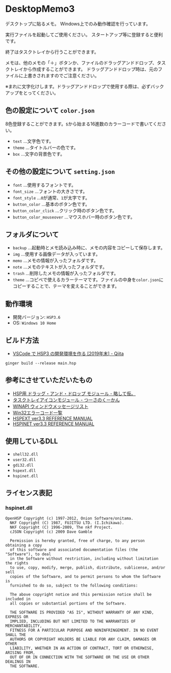 # DesktopMemo3
デスクトップに貼るメモ。
Windows上でのみ動作確認を行っています。

実行ファイルを起動してご使用ください。
スタートアップ等に登録すると便利です。

終了はタスクトレイから行うことができます。

メモは、他のメモの「＋」ボタンか、ファイルのドラッグアンドドロップ、タスクトレイから作成することができます。
ドラッグアンドドロップ時は、元のファイルに上書きされますのでご注意ください。

※まれに文字化けします。ドラッグアンドドロップで使用する際は、必ずバックアップをとってください。

## 色の設定について `color.json`
8色登録することができます。`$`から始まる16進数のカラーコードで書いてください。
- `text` ...文字色です。
- `theme` ...タイトルバーの色です。
- `box` ...文字の背景色です。

## その他の設定について `setting.json`
- `font` ...使用するフォントです。
- `font_size` ...フォントの大きさです。
- `font_style` ...`0`が通常、`1`が太字です。
- `button_color` ...基本のボタン色です。
- `button_color_click` ...クリック時のボタン色です。
- `button_color_mouseover` ...マウスホバー時のボタン色です。

## フォルダについて
- `backup` ...起動時とメモ読み込み時に、メモの内容をコピーして保存します。
- `img` ...使用する画像データが入っています。
- `memo` ...メモの情報が入ったフォルダです。
- `note` ...メモのテキストが入ったフォルダです。
- `trash` ...削除したメモの情報が入ったフォルダです。
- `theme` ...コピペで使えるカラーテーマです。ファイルの中身を`color.json`にコピーすることで、テーマを変えることができます。

## 動作環境
- 開発バージョン: `HSP3.6`
- OS: `Windows 10 Home`

## ビルド方法
- [VSCode で HSP3 の開発環境を作る [2019年末] - Qiita](https://qiita.com/vain0x/items/1c0be49b3b22142dbfd1)
```shell
ginger build --release main.hsp
```

## 参考にさせていただいたもの
- [HSP用 ドラッグ・アンド・ドロップ モジュール - 略して仮。](http://menyukko.ifdef.jp/cauldron/hmdandd.html)
- [タスクトレイアイコンモジュール - つーさのくーかん](https://tu3.jp/0108)
- [WINAPI ウィンドウメッセージリスト](http://chokuto.ifdef.jp/urawaza/message/index.html)
- [Win32エラーコード一覧](http://ir9.jp/prog/ayu/win32err.htm)
- [HSPEXT ver3.3 REFERENCE MANUAL](http://www.onionsoft.net/hsp/v33/doclib/hspext.txt)
- [HSPINET ver3.3 REFERENCE MANUAL](http://www.onionsoft.net/hsp/v33/doclib/hspinet.txt)

## 使用しているDLL
- `shell32.dll`
- `user32.dll`
- `gdi32.dll`
- `hspext.dll`
- `hspinet.dll`

## ライセンス表記
### hspinet.dll
```
OpenHSP Copyright (c) 1997-2012, Onion Software/onitama.
  NKF Copyright (C) 1987, FUJITSU LTD. (I.Ichikawa).
  NKF Copyright (C) 1996-2009, The nkf Project.
  cJSON Copyright (c) 2009 Dave Gamble

  Permission is hereby granted, free of charge, to any person obtaining a copy
  of this software and associated documentation files (the "Software"), to deal
  in the Software without restriction, including without limitation the rights
  to use, copy, modify, merge, publish, distribute, sublicense, and/or sell
  copies of the Software, and to permit persons to whom the Software is
  furnished to do so, subject to the following conditions:

  The above copyright notice and this permission notice shall be included in
  all copies or substantial portions of the Software.

  THE SOFTWARE IS PROVIDED "AS IS", WITHOUT WARRANTY OF ANY KIND, EXPRESS OR
  IMPLIED, INCLUDING BUT NOT LIMITED TO THE WARRANTIES OF MERCHANTABILITY,
  FITNESS FOR A PARTICULAR PURPOSE AND NONINFRINGEMENT. IN NO EVENT SHALL THE
  AUTHORS OR COPYRIGHT HOLDERS BE LIABLE FOR ANY CLAIM, DAMAGES OR OTHER
  LIABILITY, WHETHER IN AN ACTION OF CONTRACT, TORT OR OTHERWISE, ARISING FROM,
  OUT OF OR IN CONNECTION WITH THE SOFTWARE OR THE USE OR OTHER DEALINGS IN
  THE SOFTWARE.
  ```
